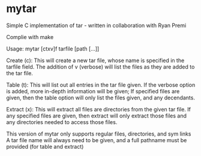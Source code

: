 # mytar
Simple C implementation of tar - written in collaboration with Ryan Premi

Complie with make

Usage: mytar [ctxv]f tarfile [path [...]]

Create (c): 
  This will create a new tar file, whose name is specified in the tarfile field. 
  The addition of v (verbose) will list the files as they are added to the tar file.
  
Table (t):
  This will list out all entries in the tar file given.
  If the verbose option is added, more in-depth information will be given;
  If specified files are given, then the table option will only list the files given, 
  and any decendants.
  
Extract (x):
  This will extract all files are directories from the given tar file.
  If any specified files are given, then extract will only extract those files and any directories needed to access those files.
  
This version of mytar only supports regular files, directories, and sym links
A tar file name will always need to be given, and a full pathname must be provided (for table and extract)
